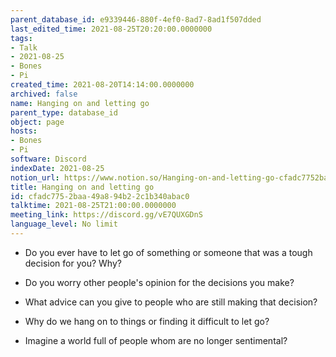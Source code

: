 ```yaml
---
parent_database_id: e9339446-880f-4ef0-8ad7-8ad1f507dded
last_edited_time: 2021-08-25T20:20:00.0000000
tags:
- Talk
- 2021-08-25
- Bones
- Pi
created_time: 2021-08-20T14:14:00.0000000
archived: false
name: Hanging on and letting go
parent_type: database_id
object: page
hosts:
- Bones
- Pi
software: Discord
indexDate: 2021-08-25
notion_url: https://www.notion.so/Hanging-on-and-letting-go-cfadc7752baa49a894b22c1b340abac0
title: Hanging on and letting go
id: cfadc775-2baa-49a8-94b2-2c1b340abac0
talktime: 2021-08-25T21:00:00.0000000
meeting_link: https://discord.gg/vE7QUXGDnS
language_level: No limit
---
```


   - Do you ever have to let go of something or someone that was a tough decision for you? Why?



   - Do you worry other people's opinion for the decisions you make?
   - What advice can you give to people who are still making that decision?
   - Why do we hang on to things or finding it difficult to let go?
   - Imagine a world full of people whom are no longer sentimental?









